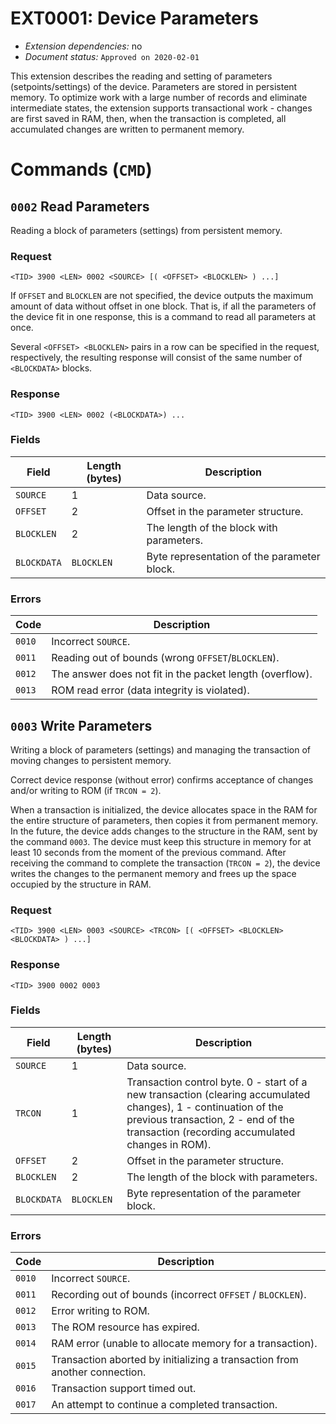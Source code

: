 # EXT0001: Device Parameters

* *Extension dependencies:* no
* *Document status:* `Approved on 2020-02-01`

This extension describes the reading and setting of parameters (setpoints/settings) of the device. Parameters are stored in persistent memory. To optimize work with a large number of records and eliminate intermediate states, the extension supports transactional work - changes are first saved in RAM, then, when the transaction is completed, all accumulated changes are written to permanent memory.


# Commands (`CMD`)


## `0002` Read Parameters

Reading a block of parameters (settings) from persistent memory.

### Request

```
<TID> 3900 <LEN> 0002 <SOURCE> [( <OFFSET> <BLOCKLEN> ) ...]
```

If `OFFSET` and `BLOCKLEN` are not specified, the device outputs the maximum amount of data without offset in one block. That is, if all the parameters of the device fit in one response, this is a command to read all parameters at once.

Several `<OFFSET> <BLOCKLEN>` pairs in a row can be specified in the request, respectively, the resulting response will consist of the same number of `<BLOCKDATA>` blocks.

### Response

```
<TID> 3900 <LEN> 0002 (<BLOCKDATA>) ...
```

### Fields

Field       | Length (bytes) | Description
------------|----------------|------------
`SOURCE`    | 1              | Data source.
`OFFSET`    | 2              | Offset in the parameter structure.
`BLOCKLEN`  | 2              | The length of the block with parameters.
`BLOCKDATA` | `BLOCKLEN`     | Byte representation of the parameter block.

### Errors

Code   | Description
-------|------------
`0010` | Incorrect `SOURCE`.
`0011` | Reading out of bounds (wrong `OFFSET`/`BLOCKLEN`).
`0012` | The answer does not fit in the packet length (overflow).
`0013` | ROM read error (data integrity is violated).


## `0003` Write Parameters

Writing a block of parameters (settings) and managing the transaction of moving changes to persistent memory.

Correct device response (without error) confirms acceptance of changes and/or writing to ROM (if `TRCON = 2`).

When a transaction is initialized, the device allocates space in the RAM for the entire structure of parameters, then copies it from permanent memory. In the future, the device adds changes to the structure in the RAM, sent by the command `0003`. The device must keep this structure in memory for at least 10 seconds from the moment of the previous command. After receiving the command to complete the transaction (`TRCON = 2`), the device writes the changes to the permanent memory and frees up the space occupied by the structure in RAM.

### Request

```
<TID> 3900 <LEN> 0003 <SOURCE> <TRCON> [( <OFFSET> <BLOCKLEN> <BLOCKDATA> ) ...]
```

### Response

```
<TID> 3900 0002 0003
```

### Fields

Field       | Length (bytes) | Description
------------|----------------|---------
`SOURCE`    | 1              | Data source.
`TRCON`     | 1              | Transaction control byte. 0 - start of a new transaction (clearing accumulated changes), 1 - continuation of the previous transaction, 2 - end of the transaction (recording accumulated changes in ROM).
`OFFSET`    | 2              | Offset in the parameter structure.
`BLOCKLEN`  | 2              | The length of the block with parameters.
`BLOCKDATA` | `BLOCKLEN`     | Byte representation of the parameter block.

### Errors

Code   | Description
-------|------------
`0010` | Incorrect `SOURCE`.
`0011` | Recording out of bounds (incorrect `OFFSET` / `BLOCKLEN`).
`0012` | Error writing to ROM.
`0013` | The ROM resource has expired.
`0014` | RAM error (unable to allocate memory for a transaction).
`0015` | Transaction aborted by initializing a transaction from another connection.
`0016` | Transaction support timed out.
`0017` | An attempt to continue a completed transaction.
